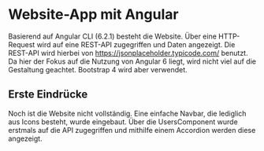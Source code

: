 # Website-App mit Angular
Basierend auf Angular CLI (6.2.1) besteht die Website. Über eine HTTP-Request wird auf eine REST-API zugegriffen und Daten angezeigt. Die REST-API wird hierbei von https://jsonplaceholder.typicode.com/ benutzt. Da hier der Fokus auf die Nutzung von Angular 6 liegt, wird nicht viel auf die Gestaltung geachtet. Bootstrap 4 wird aber verwendet.

## Erste Eindrücke
Noch ist die Website nicht vollständig. Eine einfache Navbar, die lediglich aus Icons besteht, wurde eingebaut. Über die UsersComponent wurde erstmals auf die API zugegriffen und mithilfe einem Accordion werden diese angezeigt. 

